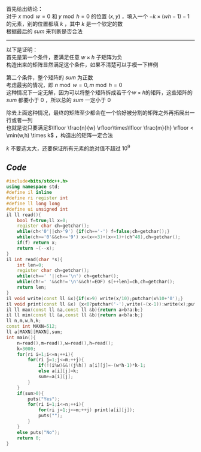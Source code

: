 首先给出结论：  
对于 $x \bmod w=0$ 和 $y\bmod h=0$ 的位置 $(x,y)$ ，填入一个 $-k\times(wh-1)-1$ 的元素，别的位置都填 $k$ ，其中 $k$ 是一个钦定的数   
根据最后的 $sum$ 来判断是否合法  


------------

以下是证明：  
首先是第一个条件，要满足任意 $w\times h$ 子矩阵为负  
构造出来的矩阵显然满足这个条件，如果不清楚可以手模一下样例  

第二个条件，整个矩阵的 $sum$ 为正数  
考虑最劣的情况，即 $n  \bmod w=0,m  \bmod h=0$  
这种情况下一定无解，因为可以将整个矩阵拆成若干个$w\times h$的矩阵，这些矩阵的 $sum$ 都要小于 $0$ ，所以总的 $sum$ 一定小于 $0$   

除去上面这种情况，最终的矩阵至少都会在一个恰好被分割的矩阵之外再拓展出一行或者一列  
也就是说只要满足$\lfloor \frac{n}{w} \rfloor\times\lfloor \frac{m}{h} \rfloor < \min(w,h) \times k$ ，构造出的矩阵一定合法  

$k$ 不要选太大，还要保证所有元素的绝对值不超过 $10^9$     

 _Code_
------------
```cpp
#include<bits/stdc++.h>
using namespace std;
#define il inline
#define ri register int
#define ll long long
#define ui unsigned int
il ll read(){
    bool f=true;ll x=0;
    register char ch=getchar();
    while(ch<'0'||ch>'9') {if(ch=='-') f=false;ch=getchar();}
    while(ch>='0'&&ch<='9') x=(x<<3)+(x<<1)+(ch^48),ch=getchar();
    if(f) return x;
    return ~(--x);
}
il int read(char *s){
    int len=0;
    register char ch=getchar();
    while(ch==' '||ch=='\n') ch=getchar();
    while(ch!=' '&&ch!='\n'&&ch!=EOF) s[++len]=ch,ch=getchar();
    return len;
}
il void write(const ll &x){if(x>9) write(x/10);putchar(x%10+'0');}
il void print(const ll &x) {x<0?putchar('-'),write(~(x-1)):write(x);putchar(' ');}
il ll max(const ll &a,const ll &b){return a>b?a:b;}
il ll min(const ll &a,const ll &b){return a<b?a:b;}
ll n,m,w,h,k;
const int MAXN=512;
ll a[MAXN][MAXN],sum;
int main(){
    n=read(),m=read(),w=read(),h=read();
    k=3000;
    for(ri i=1;i<=n;++i){
        for(ri j=1;j<=m;++j){
            if(!(i%w)&&!(j%h)) a[i][j]=-(w*h-1)*k-1;
            else a[i][j]=k;
            sum+=a[i][j];
        }
    }
    if(sum>0){
        puts("Yes");
        for(ri i=1;i<=n;++i){
            for(ri j=1;j<=m;++j) print(a[i][j]);
            puts("");
        }
    }
    else puts("No");
    return 0;
}
```
